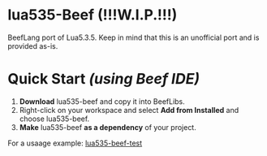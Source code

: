 # lua535-Beef (!!!W.I.P.!!!)
BeefLang port of Lua5.3.5. Keep in mind that this is an unofficial port and is provided as-is.

# Quick Start *(using Beef IDE)*
1. **Download** lua535-beef and copy it into BeefLibs.
2. Right-click on your workspace and select **Add from Installed** and choose lua535-beef.
3. **Make** lua535-beef **as a dependency** of your project.

For a usaage example: [lua535-beef-test](https://github.com/thibmo/lua535-beef-test)
